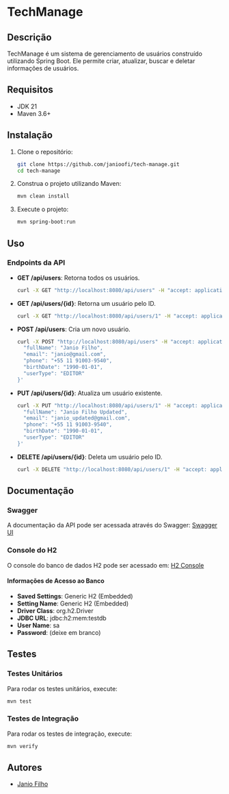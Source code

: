 # TechManage

## Descrição
TechManage é um sistema de gerenciamento de usuários construído utilizando Spring Boot. Ele permite criar, atualizar, buscar e deletar informações de usuários.

## Requisitos

- JDK 21
- Maven 3.6+

## Instalação

1. Clone o repositório:
    ```bash
    git clone https://github.com/janioofi/tech-manage.git
    cd tech-manage
    ```

2. Construa o projeto utilizando Maven:
    ```bash
    mvn clean install
    ```

3. Execute o projeto:
    ```bash
    mvn spring-boot:run
    ```

## Uso

### Endpoints da API

- **GET /api/users**: Retorna todos os usuários.
    ```bash
    curl -X GET "http://localhost:8080/api/users" -H "accept: application/json"
    ```

- **GET /api/users/{id}**: Retorna um usuário pelo ID.
    ```bash
    curl -X GET "http://localhost:8080/api/users/1" -H "accept: application/json"
    ```

- **POST /api/users**: Cria um novo usuário.
    ```bash
    curl -X POST "http://localhost:8080/api/users" -H "accept: application/json" -H "Content-Type: application/json" -d '{
      "fullName": "Janio Filho",
      "email": "janio@gmail.com",
      "phone": "+55 11 91003-9540",
      "birthDate": "1990-01-01",
      "userType": "EDITOR"
    }'
    ```

- **PUT /api/users/{id}**: Atualiza um usuário existente.
    ```bash
    curl -X PUT "http://localhost:8080/api/users/1" -H "accept: application/json" -H "Content-Type: application/json" -d '{
      "fullName": "Janio Filho Updated",
      "email": "janio_updated@gmail.com",
      "phone": "+55 11 91003-9540",
      "birthDate": "1990-01-01",
      "userType": "EDITOR"
    }'
    ```

- **DELETE /api/users/{id}**: Deleta um usuário pelo ID.
    ```bash
    curl -X DELETE "http://localhost:8080/api/users/1" -H "accept: application/json"
    ```

## Documentação

### Swagger
A documentação da API pode ser acessada através do Swagger:
[Swagger UI](http://localhost:8080/swagger-ui/index.html)

### Console do H2
O console do banco de dados H2 pode ser acessado em:
[H2 Console](http://localhost:8080/h2-console)

#### Informações de Acesso ao Banco

- **Saved Settings**: Generic H2 (Embedded)
- **Setting Name**: Generic H2 (Embedded)
- **Driver Class**: org.h2.Driver
- **JDBC URL**: jdbc:h2:mem:testdb
- **User Name**: sa
- **Password**: (deixe em branco)

## Testes

### Testes Unitários

Para rodar os testes unitários, execute:
```bash
mvn test
```

### Testes de Integração

Para rodar os testes de integração, execute:
```bash
mvn verify
```

## Autores

- [Janio Filho](https://github.com/janioofi)

